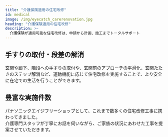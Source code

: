 ```yaml
---
title: "介護保険適用の住宅改修"
id: medical
image: /img/eyecatch_carerenovation.jpg
heading: "介護保険適用の住宅改修"
description: >-
  介護保険が適用可能な住宅改修は、申請から計画、施工までトータルサポート
---
```


## 手すりの取付・段差の解消

玄関や廊下、階段への手すりの取付や、玄関前のアプローチの平滑化、玄関たたきのステップ解消など、運動機能に応じて住宅改修を実施することで、より安全に在宅での生活を行うことができます。


## 豊富な実施件数

パナソニックエイジフリーショップとして、これまで数多くの住宅改修工事に携わってきました。  
介護専門スタッフが丁寧にお話を伺いながら、ご家族の状況にあわせた工事を提案させていただきます。
